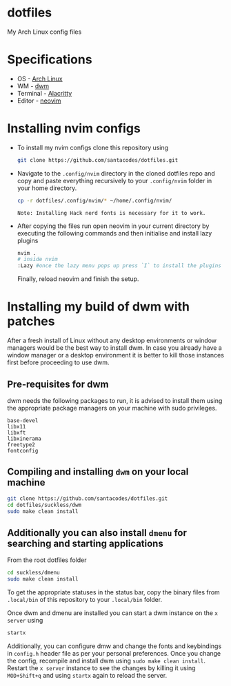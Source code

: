 # dotfiles
My Arch Linux config files 

# Specifications 
- OS - [Arch Linux](https://archlinux.org/)
- WM - [dwm](https://dwm.suckless.org/) 
- Terminal - [Alacritty](https://alacritty.org/)
- Editor - [neovim](https://neovim.io/) 

# Installing nvim configs 
- To install my nvim configs clone this repository using

  ```bash
  git clone https://github.com/santacodes/dotfiles.git
  ```

- Navigate to the `.config/nvim` directory in the cloned dotfiles repo and copy and paste everything recursively to your `.config/nvim` folder in your home directory.

    ```bash
    cp -r dotfiles/.config/nvim/* ~/home/.config/nvim/ 
    ```
    `Note: Installing Hack nerd fonts is necessary for it to work.`
- After copying the files run open neovim in your current directory by executing the following commands and then initialise and install lazy plugins
  
  ```bash
  nvim .
  # inside nvim
  :Lazy #once the lazy menu pops up press `I` to install the plugins
  ```
  Finally, reload neovim and finish the setup.

# Installing my build of dwm with patches
After a fresh install of Linux without any desktop environments or window managers would be the best way to install dwm. In case you already have a window manager or a desktop environment it is better to kill those instances first before proceeding to use dwm.
## Pre-requisites for dwm 
dwm needs the following packages to run, it is advised to install them using the appropriate package managers on your machine with sudo privileges.
```
base-devel 
libx11
libxft
libxinerama
freetype2
fontconfig
```

## Compiling and installing `dwm` on your local machine
```bash
git clone https://github.com/santacodes/dotfiles.git
cd dotfiles/suckless/dwm
sudo make clean install
```
## Additionally you can also install `dmenu` for searching and starting applications
From the root dotfiles folder 
```bash
cd suckless/dmenu
sudo make clean install
```
To get the appropriate statuses in the status bar, copy the binary files from `.local/bin` of this repository to your `.local/bin` folder.

Once dwm and dmenu are installed you can start a dwm instance on the `x server` using 
```bash
startx
```
Additionally, you can configure dmw and change the fonts and keybindings in `config.h` header file as per your personal preferences. Once you change the config, recompile and install dwm using ```sudo make clean install```. Restart the `x server` instance to see the changes by killing it using `MOD+Shift+q` and using `startx` again to reload the server.
